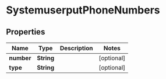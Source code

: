
# SystemuserputPhoneNumbers

## Properties
Name | Type | Description | Notes
------------ | ------------- | ------------- | -------------
**number** | **String** |  |  [optional]
**type** | **String** |  |  [optional]



